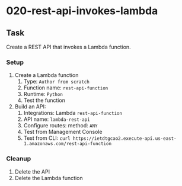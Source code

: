 # 020-rest-api-invokes-lambda

## Task

Create a REST API that invokes a Lambda function.

### Setup
1. Create a Lambda function
    1. Type: `Author from scratch`
    2. Function name: `rest-api-function`
    3. Runtime: `Python`
    4. Test the function
2. Build an API:
    1. Integrations: Lambda `rest-api-function`
    2. API name: `lambda-rest-api`
    3. Configure routes: method: `ANY`
    4. Test from Management Console
    5. Test from CLI: `curl https://ietdtgcao2.execute-api.us-east-1.amazonaws.com/rest-api-function`
    
### Cleanup
1. Delete the API
2. Delete the Lambda function
